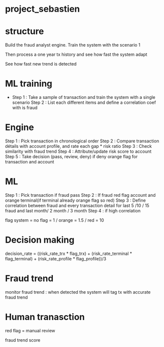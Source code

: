 # project_sebastien

# structure

Build the fraud analyst engine.
Train the system with the scenario 1

Then process a one year tx history and see how fast the system adapt

See how fast new trend is detected


# ML training

* Step 1 : Take a sample of transaction and train the system with a single scenario
Step 2 : List each different items and define a correlation coef with is fraud


# Engine

Step 1 : Pick transaction in chronological order
Step 2 : Compare transaction détails with account profile,  and rate each gap * risk ratio
Step 3 : Check similarity with fraud trend
Step 4 : Attribute/update risk score to account
Step 5 : Take decision (pass, review, deny) if deny orange flag for transaction and account


# ML
Step 1 : Pick transaction if fraud pass
Step 2 : If fraud red flag account and orange terminal(if terminal already orange flag so red)
Step 3 : Define correlation between fraud and every transaction detail for last 5 /10 / 15 fraud and last month/ 2 month / 3 month
Step 4 : if high correlation 



flag system = no flag = 1 / orange = 1.5 / red = 10


# Decision making

decision_rate = ((risk_rate_trx * flag_trx) + (risk_rate_terminal * flag_terminal) + (risk_rate_profile * flag_profile))/3


# Fraud trend
monitor fraud trend : when detected the system will tag tx with accurate fraud trend

# Human tranasction
red flag = manual review


fraud trend score